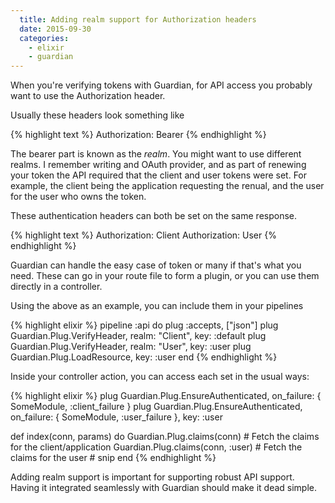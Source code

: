 ```yaml
---
  title: Adding realm support for Authorization headers
  date: 2015-09-30
  categories:
    - elixir
    - guardian
---
```


When you're verifying tokens with Guardian, for API access you probably want to
use the Authorization header.

Usually these headers look something like

{% highlight text %}
Authorization: Bearer <token>
{% endhighlight %}

The bearer part is known as the _realm_. You might want to use different realms.
I remember writing and OAuth provider, and as part of renewing your token the
API required that the client and user tokens were set. For example, the client
being the application requesting the renual, and the user for the user who owns
the token.

These authentication headers can both be set on the same response.

{% highlight text %}
Authorization: Client <application token>
Authorization: User <user token>
{% endhighlight %}

Guardian can handle the easy case of token or many if that's what you need.
These can go in your route file to form a plugin, or you can use them directly
in a controller.

Using the above as an example, you can include them in your pipelines

{% highlight elixir %}
pipeline :api do
  plug :accepts, ["json"]
  plug Guardian.Plug.VerifyHeader, realm: "Client", key: :default
  plug Guardian.Plug.VerifyHeader, realm: "User", key: :user
  plug Guardian.Plug.LoadResource, key: :user
end
{% endhighlight %}

Inside your controller action, you can access each set in the usual ways:

{% highlight elixir %}
  plug Guardian.Plug.EnsureAuthenticated, on_failure: { SomeModule, :client_failure }
  plug Guardian.Plug.EnsureAuthenticated, on_failure: { SomeModule, :user_failure }, key: :user

  def index(conn, params) do
    Guardian.Plug.claims(conn) # Fetch the claims for the client/application
    Guardian.Plug.claims(conn, :user) # Fetch the claims for the user
    # snip
  end
{% endhighlight %}

Adding realm support is important for supporting robust API support. Having it
integrated seamlessly with Guardian should make it dead simple.
